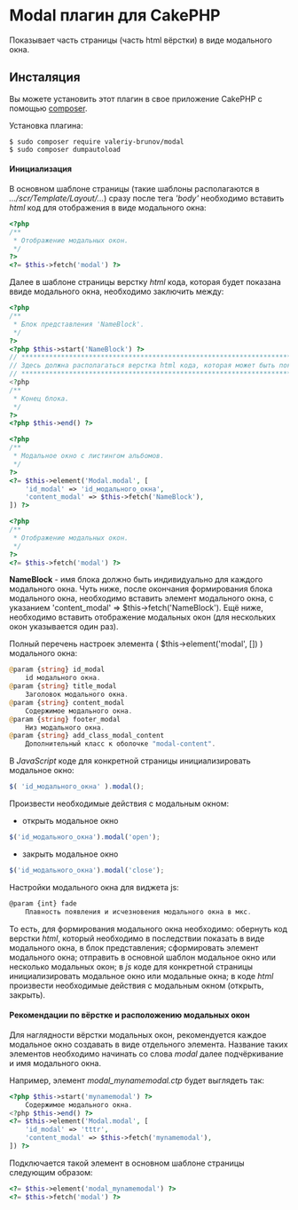 # Modal плагин для CakePHP

Показывает часть страницы (часть html вёрстки) в виде модального окна.

## Инсталяция

Вы можете установить этот плагин в свое приложение CakePHP с помощью [composer](https://getcomposer.org).

Установка плагина:

```
$ sudo composer require valeriy-brunov/modal
$ sudo composer dumpautoload
```

#### Инициализация

В основном шаблоне страницы (такие шаблоны располагаются в _.../scr/Template/Layout/..._) сразу после тега _'body'_ необходимо вставить _html_ код для отображения в виде модального окна:

```php
<?php
/**
 * Отображение модальных окон.
 */
?>
<?= $this->fetch('modal') ?>
```

Далее в шаблоне страницы верстку _html_ кода, которая будет показана ввиде модального окна, необходимо заключить между:

```php
<?php
/**
 * Блок представления 'NameBlock'.
 */
?>
<?php $this->start('NameBlock') ?>
// ************************************************************************************************
// Здесь должна располагаться верстка html кода, которая может быть показана ввиде модального окна.
// ************************************************************************************************
<?php
/**
 * Конец блока.
 */
?>
<?php $this->end() ?>

<?php
/**
 * Модальное окно с листингом альбомов.
 */
?>
<?= $this->element('Modal.modal', [
	'id_modal' => 'id_модального_окна',
	'content_modal' => $this->fetch('NameBlock'),
]) ?>

<?php
/**
 * Отображение модальных окон.
 */
?>
<?= $this->fetch('modal') ?>
```

**NameBlock** - имя блока должно быть индивидуально для каждого модального окна. Чуть ниже, после окончания формирования блока модального окна, необходимо вставить элемент модального окна, с указанием 'content_modal' => $this->fetch('NameBlock'). Ещё ниже, необходимо вставить отображение модальных окон (для нескольких окон указывается один раз).

Полный перечень настроек элемента ( $this->element('modal', []) ) модального окна:

```php
@param {string} id_modal
	id модального окна.
@param {string} title_modal
	Заголовок модального окна.
@param {string} content_modal
	Cодержимое модального окна.
@param {string} footer_modal
 	Низ модального окна.
@param {string} add_class_modal_content
    Дополнительный класс к оболочке "modal-content".
```

В _JavaScript_ коде для конкретной страницы инициализировать модальное окно:

```js
$( 'id_модального_окна' ).modal();
```

Произвести необходимые действия с модальным окном:

 - открыть модальное окно

```js
$('id_модального_окна').modal('open');
```
 - закрыть модальное окно

```js
$('id_модального_окна').modal('close');
```
Настройки модального окна для виджета js:

```js
@param {int} fade
	Плавность появления и исчезновения модального окна в мкс.
```

То есть, для формирования модального окна необходимо: обернуть код верстки _html_, который необходимо в последствии показать в виде модального окна, в блок представления; сформировать элемент модального окна; отправить в основной шаблон модальное окно или несколько модальных окон; в _js_ коде для конкретной страницы инициализировать модальное окно или модальные окна; в коде _html_ произвести необходимые действия с модальным окном (открыть, закрыть).

#### Рекомендации по вёрстке и расположению модальных окон

Для наглядности вёрстки модальных окон, рекомендуется каждое модальное окно создавать в виде отдельного элемента. Название таких элементов необходимо начинать со слова _modal_ далее подчёркивание и имя модального окна.

Например, элемент _modal_mynamemodal.ctp_ будет выглядеть так:

```php
<?php $this->start('mynamemodal') ?>
    Содержимое модального окна.
<?php $this->end() ?>
<?= $this->element('Modal.modal', [
    'id_modal' => 'tttr',
    'content_modal' => $this->fetch('mynamemodal'),
]) ?>
```

Подключается такой элемент в основном шаблоне страницы следующим образом:

```php
<?= $this->element('modal_mynamemodal') ?>
<?= $this->fetch('modal') ?>
```

